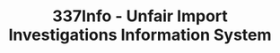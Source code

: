 ---
layout: default
bigquery: https://console.cloud.google.com/bigquery?p=patents-public-data&d=usitc_investigations&page=dataset&project=sheets-management-319211
citation: US International Trade Commission 337Info Unfair Import Investigations Information
  System
contributors: US International Trade Comission
cost: None
description: US International Trade Commission 337Info Unfair Import Investigations
  Information System contains data on investigations done under Section 337. Section
  337 declares the infringement of certain statutory intellectual property rights
  and other forms of unfair competition in import trade to be unlawful practices.
  Most Section 337 investigations involve allegations of patent or registered trademark
  infringement.
documentation: FAQ and tutorial available on the site
last_edit: Mon, 04 Apr 2022 19:10:40 GMT
location: https://pubapps2.usitc.gov/337external/
maintained_by: US International Trade Comission
schema_fields: '[''startDateMarkmanHearing'', ''reportingRequirements'', ''copyrightNumbers'',
  ''dateComplaintFiled'', ''scheduledEndDateEvidHear'', ''teoIdDueDate'', ''patentNumbers'',
  ''investigationNo'', ''internalRemand'', ''complainant'', ''finalIdOnViolationIssue'',
  ''issueDateOtherNonFinal'', ''cafcAppeals'', ''title'', ''ouiiAttorney'', ''htsNumbers'',
  ''targetDate'', ''respondent'', ''aljAssigned'', ''teoReliefGranted'', ''actualStartDateEvidHear'',
  ''publication_number'', ''dateOfPublicationFrNotice'', ''docketNo'', ''finalDetNoViolation'',
  ''teoProceedingInvolved'', ''ouiiParticipation'', ''investigationTermDate'', ''gcAttorney'',
  ''lastUpdated'', ''currentActiveALJ'', ''actualEndDateEvidHear'', ''trademarkNumbers'',
  ''id'', ''currentStatus'', ''investigationType'', ''teoIdIssueDate'', ''dateCreated'',
  ''finalIdOnViolationDue'', ''scheduledStartDateEvidHear'', ''endDateMarkmanHearing'',
  ''markmanHearing'', ''finalDetViolation'', ''invUnfairAct'', ''patentNumber'']'
shortname: unfair_import_investigations
tags:
- import
- legal
- trade
timeframe: 2008-2021 (prior to 2008 downloadable as a JSON file)
title: 337Info - Unfair Import Investigations Information System
uuid: 2721f5ec-e599-4890-9265-9706719fc71e
---